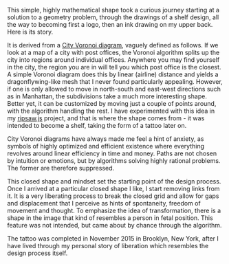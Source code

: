 This simple, highly mathematical shape took a curious journey starting at a solution to a geometry problem, through the drawings of a shelf design, all the way to becoming first a logo, then an ink drawing on my upper back. Here is its story.

It is derived from a [City Voronoi diagram](https://en.wikipedia.org/wiki/Voronoi_diagram#Illustration), vaguely defined as follows. If we look at a map of a city with post offices, the Voronoi algorithm splits up the city into regions around individual offices. Anywhere you may find yourself in the city, the region you are in will tell you which post office is the closest. A simple Voronoi diagram does this by linear (airline) distance and yields a dragonflywing-like mesh that I never found particularly appealing. However, if one is only allowed to move in north-south and east-west directions such as in Manhattan, the subdivisions take a much more interesting shape. Better yet, it can be customized by moving just a couple of points around, with the algorithm handling the rest. I have experimented with this idea in my [ripsaw.js](http://pickled-plugins.github.io/ripsaw-demo/#pages/home) project, and that is where the shape comes from - it was intended to become a shelf, taking the form of a tattoo later on.

City Voronoi diagrams have always made me feel a hint of anxiety, as symbols of highly optimized and efficient existence where everything revolves around linear efficiency in time and money. Paths are not chosen by intuition or emotions, but by algorithms solving highly rational problems. The former are therefore suppressed.

This closed shape and mindset set the starting point of the design process. Once I arrived at a particular closed shape I like, I start removing links from it. It is a very liberating process to break the closed grid and allow for gaps and displacement that I perceive as hints of spontaneity, freedom of movement and thought. To emphasize the idea of transformation, there is a shape in the image that kind of resembles a person in fetal position. This feature was not intended, but came about by chance through the algorithm.

The tattoo was completed in November 2015 in Brooklyn, New York, after I have lived through my personal story of liberation which resembles the design process itself.